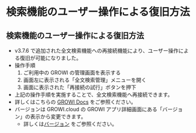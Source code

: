 # 検索機能のユーザー操作による復旧方法

## 検索機能のユーザー操作による復旧方法

- v3.7.6 で追加された全文検索機能への再接続機能により、ユーザー操作による復旧が可能になりました。
- 操作手順
    1. ご利用中の GROWI の管理画面を表示する
    2. 画面左に表示される「全文検索管理」メニューを開く
    3. 画面に表示された「再接続の試行」ボタンを押下
- 上記の操作手順を実施することで、全文検索機能へ再接続できます。
- 詳しくはこちらの [GROWI Docs](https://docs.growi.org/ja/admin-guide/management-cookbook/setup-search-system.html) をご参照ください。
- バージョンは GROWI.cloud の GROWI アプリ詳細画面にある「バージョン」の表示から変更できます。
  - 詳しくは[バージョン](/ja/cloud/version.html)
 をご参照ください。

